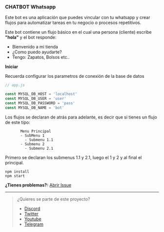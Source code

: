 ### CHATBOT Whatsapp

Este bot es una aplicación que puedes vincular con tu whatsapp y crear flujos para automatizar tareas en tu negocio o procesos repetitivos.

Este bot contiene un flujo básico en el cual una persona (cliente) escribe **"hola"** y el bot responde:
- Bienvenido a mi tienda
- ¿Como puedo ayudarte?
- Tengo: Zapatos, Bolsos etc..

__Iniciar__

Recuerda configurar los parametros de conexión de la base de datos
```js
// app.js

const MYSQL_DB_HOST = 'localhost'
const MYSQL_DB_USER = 'user'
const MYSQL_DB_PASSWORD = 'pass'
const MYSQL_DB_NAME = 'bot'
```
Los flujos se declaran de atrás para adelante, es decir que si tienes un flujo de este tipo:
 
           Menu Principal
           - SubMenu 1
             - Submenu 1.1
           - Submenu 2
             - Submenu 2.1

Primero se declaran los submenus 1.1 y 2.1, luego el 1 y 2 y al final el principal.

```
npm install
npm start
```

__¿Tienes problemas?:__ [Abrir Issue](https://github.com/codigoencasa/bot-whatsapp/issues/new/choose)

------
> ¿Quieres se parte de este proyecto?
> -   [Discord](https://link.codigoencasa.com/DISCORD)
> -   [Twitter](https://twitter.com/leifermendez)
> -   [Youtube](https://www.youtube.com/watch?v=5lEMCeWEJ8o&list=PL_WGMLcL4jzWPhdhcUyhbFU6bC0oJd2BR)
> -   [Telegram](https://t.me/leifermendez)
